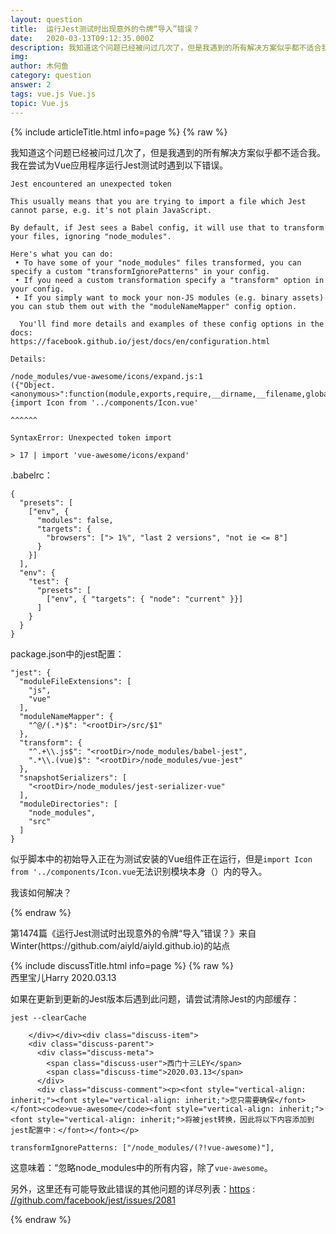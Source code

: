 ```yaml
---
layout: question
title:  运行Jest测试时出现意外的令牌“导入”错误？
date:   2020-03-13T09:12:35.000Z
description: 我知道这个问题已经被问过几次了，但是我遇到的所有解决方案似乎都不适合我。我在尝试为Vue应用程序运行Jest测试时遇到以下错误。Jest encoun...
img: 
author: 木何鱼
category: question
answer: 2
tags: vue.js Vue.js
topic: Vue.js
---
```

<div class="article-root">
  <div class="article">
    {% include articleTitle.html info=page %}
    {% raw %}
    <div class="article-content"><p><font style="vertical-align: inherit;"><font style="vertical-align: inherit;">我知道这个问题已经被问过几次了，但是我遇到的所有解决方案似乎都不适合我。</font><font style="vertical-align: inherit;">我在尝试为Vue应用程序运行Jest测试时遇到以下错误。</font></font></p>

<pre><code>Jest encountered an unexpected token<font></font>
<font></font>
This usually means that you are trying to import a file which Jest cannot parse, e.g. it's not plain JavaScript.<font></font>
<font></font>
By default, if Jest sees a Babel config, it will use that to transform your files, ignoring "node_modules".<font></font>
<font></font>
Here's what you can do:<font></font>
 • To have some of your "node_modules" files transformed, you can specify a custom "transformIgnorePatterns" in your config.<font></font>
 • If you need a custom transformation specify a "transform" option in your config.<font></font>
 • If you simply want to mock your non-JS modules (e.g. binary assets) you can stub them out with the "moduleNameMapper" config option.<font></font>
<font></font>
  You'll find more details and examples of these config options in the docs:<font></font>
https://facebook.github.io/jest/docs/en/configuration.html<font></font>
<font></font>
Details:<font></font>
<font></font>
/node_modules/vue-awesome/icons/expand.js:1<font></font>
({"Object.&lt;anonymous&gt;":function(module,exports,require,__dirname,__filename,global,jest){import Icon from '../components/Icon.vue'<font></font>
                                                                                         ^^^^^^<font></font>
<font></font>
SyntaxError: Unexpected token import<font></font>
<font></font>
&gt; 17 | import 'vue-awesome/icons/expand'<font></font>
</code></pre>

<p><font style="vertical-align: inherit;"><font style="vertical-align: inherit;">.babelrc：</font></font></p>

<pre><code>{<font></font>
  "presets": [<font></font>
    ["env", {<font></font>
      "modules": false,<font></font>
      "targets": {<font></font>
        "browsers": ["&gt; 1%", "last 2 versions", "not ie &lt;= 8"]<font></font>
      }<font></font>
    }]<font></font>
  ],<font></font>
  "env": {<font></font>
    "test": {<font></font>
      "presets": [<font></font>
        ["env", { "targets": { "node": "current" }}]<font></font>
      ]<font></font>
    }<font></font>
  }<font></font>
}<font></font>
</code></pre>

<p><font style="vertical-align: inherit;"><font style="vertical-align: inherit;">package.json中的jest配置：</font></font></p>

<pre><code>"jest": {<font></font>
  "moduleFileExtensions": [<font></font>
    "js",<font></font>
    "vue"<font></font>
  ],<font></font>
  "moduleNameMapper": {<font></font>
    "^@/(.*)$": "&lt;rootDir&gt;/src/$1"<font></font>
  },<font></font>
  "transform": {<font></font>
    "^.+\\.js$": "&lt;rootDir&gt;/node_modules/babel-jest",<font></font>
    ".*\\.(vue)$": "&lt;rootDir&gt;/node_modules/vue-jest"<font></font>
  },<font></font>
  "snapshotSerializers": [<font></font>
    "&lt;rootDir&gt;/node_modules/jest-serializer-vue"<font></font>
  ],<font></font>
  "moduleDirectories": [<font></font>
    "node_modules",<font></font>
    "src"<font></font>
  ]<font></font>
}<font></font>
</code></pre>

<p><font style="vertical-align: inherit;"><font style="vertical-align: inherit;">似乎脚本中的初始导入正在为测试安装的Vue组件正在运行，但是</font></font><code>import Icon from '../components/Icon.vue</code><font style="vertical-align: inherit;"><font style="vertical-align: inherit;">无法识别</font><font style="vertical-align: inherit;">模块本身（</font><font style="vertical-align: inherit;">）</font><font style="vertical-align: inherit;">内的导入</font><font style="vertical-align: inherit;">。</font></font></p>

<p><font style="vertical-align: inherit;"><font style="vertical-align: inherit;">我该如何解决？</font></font></p></div>
    {% endraw %}
  </div>
  <p class="winter_mark">第1474篇《运行Jest测试时出现意外的令牌“导入”错误？》来自Winter(https://github.com/aiyld/aiyld.github.io)的站点</p>
  <div class="discuss-wrapper">
    {% include discussTitle.html info=page %}
    {% raw %}
    <div class="discuss-item">
        <div class="discuss-parent">
          <div class="discuss-meta">
            <span class="discuss-user">西里宝儿Harry</span>
            <span class="discuss-time">2020.03.13</span>
          </div>
          <div class="discuss-comment"><p><font style="vertical-align: inherit;"><font style="vertical-align: inherit;">如果在更新到更新的Jest版本后遇到此问题，请尝试清除Jest的内部缓存：</font></font></p>

<pre><code>jest --clearCache
</code></pre></div>
        </div></div><div class="discuss-item">
        <div class="discuss-parent">
          <div class="discuss-meta">
            <span class="discuss-user">西门十三LEY</span>
            <span class="discuss-time">2020.03.13</span>
          </div>
          <div class="discuss-comment"><p><font style="vertical-align: inherit;"><font style="vertical-align: inherit;">您只需要确保</font></font><code>vue-awesome</code><font style="vertical-align: inherit;"><font style="vertical-align: inherit;">将被jest转换，因此将以下内容添加到jest配置中：</font></font></p>

<pre><code>transformIgnorePatterns: ["/node_modules/(?!vue-awesome)"],
</code></pre>

<p><font style="vertical-align: inherit;"><font style="vertical-align: inherit;">这意味着：“忽略node_modules中的所有内容，除了</font></font><code>vue-awesome</code><font style="vertical-align: inherit;"><font style="vertical-align: inherit;">。</font></font></p>

<p><font style="vertical-align: inherit;"><font style="vertical-align: inherit;">另外，这里还有可能导致此错误的其他问题的详尽列表：</font><a href="https://github.com/facebook/jest/issues/2081" rel="noreferrer"><font style="vertical-align: inherit;">https</font></a><font style="vertical-align: inherit;"> : </font></font><a href="https://github.com/facebook/jest/issues/2081" rel="noreferrer"><font style="vertical-align: inherit;"><font style="vertical-align: inherit;">//github.com/facebook/jest/issues/2081</font></font></a></p></div>
        </div></div>
    {% endraw %}
  </div>
<div>
